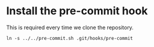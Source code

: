 # Install the pre-commit hook

This is required every time we clone the repository.

`ln -s ../../pre-commit.sh .git/hooks/pre-commit`
